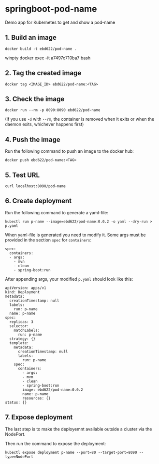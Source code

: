 # springboot-pod-name
Demo app for Kubernetes to get and show a pod-name

## 1. Build an image
```
docker build -t ebd622/pod-name .
```

winpty docker exec -it a7497c710ba7 bash

## 2. Tag the created image
```
docker tag <IMAGE_ID> ebd622/pod-name:<TAG>
```

## 3. Check the image
```
docker run --rm -p 8090:8090 ebd622/pod-name
```
(If you use `-d` with `--rm`, the container is removed when it exits or when the daemon exits, whichever happens first)

## 4. Push the image

Run the following command to push an image to the docker hub:

```
docker push ebd622/pod-name:<TAG>
```

## 5. Test URL
```
curl localhost:8090/pod-name
```

## 6. Create deployment

Run the following command to generate a yaml-file:
```
kubectl run p-name --image=ebd622/pod-name:0.0.2 -o yaml --dry-run > p.yaml
```
When yaml-file is generated you need to modify it.
Some args must be provided in the section `spec` for `containers`:

```
spec:
  containers:
  - args:
    - mvn
    - clean
    - spring-boot:run
```

After appending args,  your modified `p.yaml` should look like this:

```
apiVersion: apps/v1
kind: Deployment
metadata:
  creationTimestamp: null
  labels:
    run: p-name
  name: p-name
spec:
  replicas: 3
  selector:
    matchLabels:
      run: p-name
  strategy: {}
  template:
    metadata:
      creationTimestamp: null
      labels:
        run: p-name
    spec:
      containers:
        - args:
        - mvn
        - clean
        - spring-boot:run
        image: ebd622/pod-name:0.0.2
        name: p-name
        resources: {}
status: {}
```

## 7. Expose deployment

The last step is to make the deployemnt available outside a cluster via the NodePort.

Then run the command to expose the deployment:

```
kubectl expose deployment p-name --port=80 --target-port=8090 --type=NodePort
```
